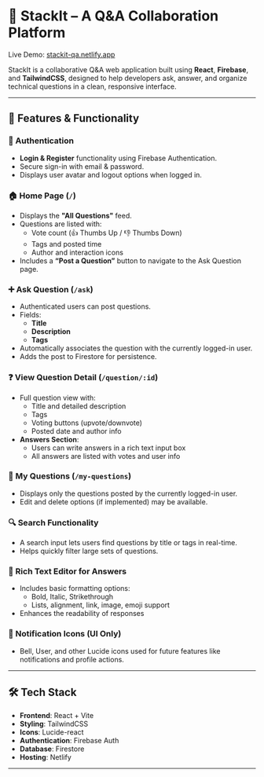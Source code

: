 # 🧠 StackIt – A Q&A Collaboration Platform

Live Demo: [stackit-qa.netlify.app](https://stackit-qa.netlify.app/)

StackIt is a collaborative Q&A web application built using **React**, **Firebase**, and **TailwindCSS**, designed to help developers ask, answer, and organize technical questions in a clean, responsive interface.

---

## 🚀 Features & Functionality

### 🔐 Authentication
- **Login & Register** functionality using Firebase Authentication.
- Secure sign-in with email & password.
- Displays user avatar and logout options when logged in.

### 🏠 Home Page (`/`)
- Displays the **"All Questions"** feed.
- Questions are listed with:
  - Vote count (👍 Thumbs Up / 👎 Thumbs Down)
  - Tags and posted time
  - Author and interaction icons
- Includes a **“Post a Question”** button to navigate to the Ask Question page.

### ➕ Ask Question (`/ask`)
- Authenticated users can post questions.
- Fields:
  - **Title**
  - **Description**
  - **Tags**
- Automatically associates the question with the currently logged-in user.
- Adds the post to Firestore for persistence.

### ❓ View Question Detail (`/question/:id`)
- Full question view with:
  - Title and detailed description
  - Tags
  - Voting buttons (upvote/downvote)
  - Posted date and author info
- **Answers Section**:
  - Users can write answers in a rich text input box
  - All answers are listed with votes and user info

### 🧾 My Questions (`/my-questions`)
- Displays only the questions posted by the currently logged-in user.
- Edit and delete options (if implemented) may be available.

### 🔍 Search Functionality
- A search input lets users find questions by title or tags in real-time.
- Helps quickly filter large sets of questions.

### 💬 Rich Text Editor for Answers
- Includes basic formatting options:
  - Bold, Italic, Strikethrough
  - Lists, alignment, link, image, emoji support
- Enhances the readability of responses

### 🔔 Notification Icons (UI Only)
- Bell, User, and other Lucide icons used for future features like notifications and profile actions.

---

## 🛠️ Tech Stack

- **Frontend**: React + Vite
- **Styling**: TailwindCSS
- **Icons**: Lucide-react
- **Authentication**: Firebase Auth
- **Database**: Firestore
- **Hosting**: Netlify

---
